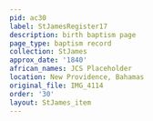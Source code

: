 ```yaml
---
pid: ac30
label: StJamesRegister17
description: birth baptism page
page_type: baptism record
collection: StJames
approx_date: '1840'
african_names: JCS Placeholder
location: New Providence, Bahamas
original_file: IMG_4114
order: '30'
layout: StJames_item
---
```

